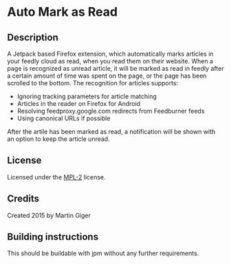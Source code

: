 # Auto Mark as Read

## Description
A Jetpack based Firefox extension, which automatically marks articles in your feedly cloud as read, when you read them on their website.
When a page is recognized as unread article, it will be marked as read in feedly after a certain amount of time was spent on the page, or the page has been scrolled to the bottom.
The recognition for articles supports:

   * Ignoring tracking parameters for article matching
   * Articles in the reader on Firefox for Android
   * Resolving feedproxy.google.com redirects from Feedburner feeds
   * Using canonical URLs if possible

After the artile has been marked as read, a notification will be shown with an option to keep the article unread.

## License
Licensed under the [MPL-2](http://mozilla.org/MPL/2.0/) license.

## Credits
Created 2015 by Martin Giger

## Building instructions
This should be buildable with jpm without any further requirements.
